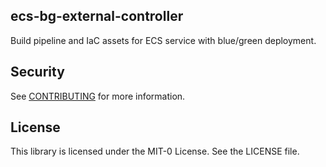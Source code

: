 ## ecs-bg-external-controller

Build pipeline and IaC assets for ECS service with blue/green deployment.

## Security

See [CONTRIBUTING](CONTRIBUTING.md#security-issue-notifications) for more information.

## License

This library is licensed under the MIT-0 License. See the LICENSE file.